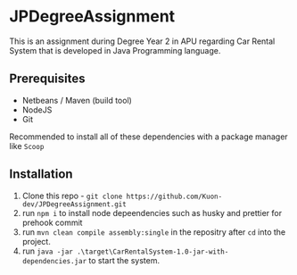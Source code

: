 # JPDegreeAssignment

This is an assignment during Degree Year 2 in APU regarding Car Rental System that is developed in Java Programming language.

## Prerequisites
- Netbeans / Maven (build tool)
- NodeJS
- Git

Recommended to install all of these dependencies with a package manager like `Scoop`

## Installation

1. Clone this repo - `git clone https://github.com/Kuon-dev/JPDegreeAssignment.git`
2. run `npm i` to install node depeendencies such as husky and prettier for prehook commit
3. run `mvn clean compile assembly:single` in the repositry after `cd` into the project.
4. run `java -jar .\target\CarRentalSystem-1.0-jar-with-dependencies.jar` to start the system.
